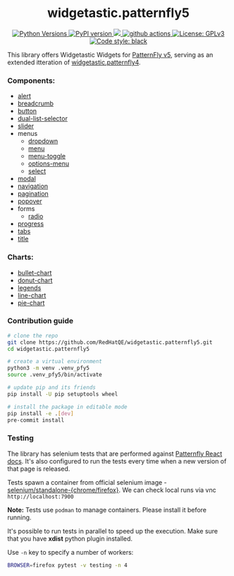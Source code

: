 <h1 align="center"> widgetastic.patternfly5 </h1>

<p align="center">
    <a href="https://pypi.org/project/widgetastic.patternfly5/">
    <img alt="Python Versions" src="https://img.shields.io/pypi/pyversions/widgetastic.patternfly5.svg?style=flat">
    </a>
    <a href="https://pypi.org/project/widgetastic.patternfly5/#history">
    <img alt="PyPI version" src="https://badge.fury.io/py/widgetastic.patternfly5.svg">
    </a>
    <a href="https://codecov.io/github/RedHatQE/widgetastic.patternfly5">
      <img src="https://codecov.io/github/RedHatQE/widgetastic.patternfly5/graph/badge.svg?token=cWuTXniIPm"/>
    </a>
    <a href="https://github.com/RedHatQE/widgetastic.patternfly5/actions/workflows/tests.yaml">
    <img alt="github actions" src="https://github.com/RedHatQE/widgetastic.patternfly5/actions/workflows/tests.yaml/badge.svg">
    </a>
    <a href="https://github.com/RedHatQE/widgetastic.patternfly5/blob/main/LICENSE">
    <img alt="License: GPLv3" src="https://img.shields.io/github/license/RedHatQE/widgetastic.patternfly5">
    </a>
    <a href="https://pypi.org/project/black">
    <img alt="Code style: black" src="https://img.shields.io/badge/code%20style-black-000000.svg">
    </a>
</p>

This library offers Widgetastic Widgets for [PatternFly v5](https://www.patternfly.org/), serving as an extended
itteration of [widgetastic.patternfly4](https://github.com/RedHatQE/widgetastic.patternfly4).


### Components:
- [alert](https://www.patternfly.org/components/alert)
- [breadcrumb](https://www.patternfly.org/components/breadcrumb)
- [button](https://www.patternfly.org/components/button)
- [dual-list-selector](https://www.patternfly.org/components/dual-list-selector)
- [slider](https://www.patternfly.org/components/slider)
- menus
  - [dropdown](https://www.patternfly.org/components/menus/dropdown)
  - [menu](https://www.patternfly.org/components/menus/menu)
  - [menu-toggle](https://www.patternfly.org/components/menus/menu-toggle)
  - [options-menu](https://www.patternfly.org/components/menus/options-menu/)
  - [select](https://www.patternfly.org/components/menus/select)
- [modal](https://www.patternfly.org/components/modal)
- [navigation](https://www.patternfly.org/components/navigation)
- [pagination](https://www.patternfly.org/components/pagination/)
- [popover](https://www.patternfly.org/components/popover)
- forms
  - [radio](https://www.patternfly.org/components/forms/radio)
- [progress](https://www.patternfly.org/components/progress)
- [tabs](https://www.patternfly.org/components/tabs)
- [title](https://www.patternfly.org/components/title)


### Charts:
- [bullet-chart](https://www.patternfly.org/charts/bullet-chart)
- [donut-chart](https://www.patternfly.org/charts/donut-chart)
- [legends](https://www.patternfly.org/charts/legends)
- [line-chart](https://www.patternfly.org/charts/line-chart)
- [pie-chart](https://www.patternfly.org/charts/pie-chart)


### Contribution guide

```bash
# clone the repo
git clone https://github.com/RedHatQE/widgetastic.patternfly5.git
cd widgetastic.patternfly5

# create a virtual environment
python3 -m venv .venv_pfy5
source .venv_pfy5/bin/activate

# update pip and its friends
pip install -U pip setuptools wheel

# install the package in editable mode
pip install -e .[dev]
pre-commit install
```

### Testing

The library has selenium tests that are performed against [Patternfly React docs](https://patternfly-react-main.surge.sh).
It's also configured to run the tests every time when a new version of that page is released.

Tests spawn a container from official selenium image - [selenium/standalone-{chrome/firefox}](https://hub.docker.com/u/selenium).
We can check local runs via vnc `http://localhost:7900`

**Note:** Tests use `podman` to manage containers. Please install it before running.

It's possible to run tests in parallel to speed up the execution. Make sure that you have **xdist** python plugin installed.

Use `-n` key to specify a number
of workers:

```bash
BROWSER=firefox pytest -v testing -n 4
```
